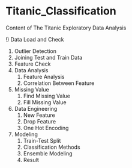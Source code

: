 # Titanic_Classification
Content of The Titanic Exploratory Data Analysis

!) Data Load and Check
   1) Outlier Detection
   2) Joining Test and Train Data
   3) Feature Check
2) Data Analysis
    1) Feature Analysis
    2) Correlation Between Feature
3) Missing Value
    1) Find Missing Value
    2) Fill Missing Value
4) Data Engineering
    1) New Feature
    2) Drop Feature
    3) One Hot Encoding
5) Modeling
    1) Train-Test Split
    2) Classification Methods
    3) Ensemble Modeling
    4) Result
